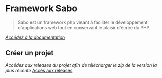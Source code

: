 # Framework Sabo

> Sabo est un framework php visant à faciliter le développement d'applications web tout en conservant le plaisir d'écrire du PHP.

*[Accédez à la documentation](https://yahvya.github.io/sabo-final-doc/)*

## Créer un projet

*Accédez aux releases du projet afin de télécharger le zip de la version la plus récente*
[Accès aux releases](https://github.com/yahvya/sabo-final/releases)

